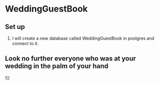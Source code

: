 # WeddingGuestBook

## Set up 
1. I will create a new database called WeddingGuestBook in postgres and connect to it.


## **Look no further everyone who was at your wedding in the palm of your hand**
![]